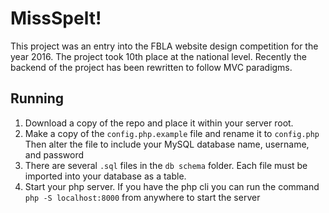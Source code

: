 # MissSpelt!
This project was an entry into the FBLA website design competition for the year 2016. The project took 10th place at the national level. Recently the backend of the project has been rewritten to follow MVC paradigms.

## Running
1. Download a copy of the repo and place it within your server root. 
2. Make a copy of the `config.php.example` file and rename it to `config.php` Then alter the file to include your MySQL database name, username, and password
3. There are several `.sql` files in the `db schema` folder. Each file must be imported into your database as a table.
3. Start your php server. If you have the php cli you can run the command `php -S localhost:8000` from anywhere to start the server